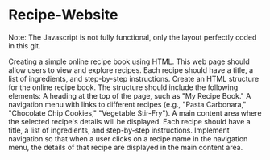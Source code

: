 # Recipe-Website
Note: The Javascript is not fully functional, only the layout perfectly coded in this git.


Creating a simple online recipe book using HTML. This web page should allow users to view and explore recipes. Each recipe should have a title, a list of ingredients, and step-by-step instructions. Create an HTML structure for the online recipe book. The structure should include the following elements: A heading at the top of the page, such as "My Recipe Book." A navigation menu with links to different recipes (e.g., "Pasta Carbonara," "Chocolate Chip Cookies," "Vegetable Stir-Fry"). A main content area where the selected recipe's details will be displayed. Each recipe should have a title, a list of ingredients, and step-by-step instructions. Implement navigation so that when a user clicks on a recipe name in the navigation menu, the details of that recipe are displayed in the main content area.
